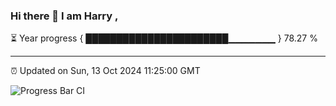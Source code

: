### Hi there 👋 I am Harry , 

⏳ Year progress { ███████████████████████▁▁▁▁▁▁▁ } 78.27 %

---

⏰ Updated on Sun, 13 Oct 2024 11:25:00 GMT

![Progress Bar CI](https://github.com/duykhang68/duykhang68/workflows/Progress%20Bar%20CI/badge.svg)
